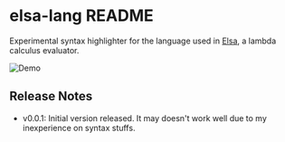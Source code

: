 # elsa-lang README

Experimental syntax highlighter for the language used in [Elsa][elsa], a lambda calculus evaluator.

![Demo][demo]

## Release Notes

- v0.0.1: Initial version released. It may doesn't work well due to my inexperience on syntax stuffs.

[elsa]: <https://github.com/ucsd-progsys/elsa>
[demo]: <https://github.com/mistzzt/vscode-elsa-lang/blob/master/resources/screenshot.gif?raw=true>